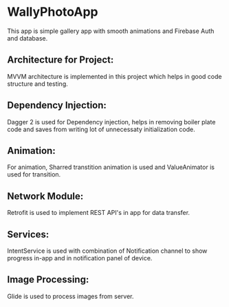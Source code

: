 # WallyPhotoApp
This app is simple gallery app with smooth animations and Firebase Auth and database.

## Architecture for Project:
MVVM architecture is implemented in this project which helps in good code structure and testing.

## Dependency Injection:
Dagger 2 is used for Dependency injection, helps in removing boiler plate code and saves from writing
lot of unnecessaty initialization code.

## Animation:
For animation, Sharred transtition animation is used and ValueAnimator is used for transition.

## Network Module:
Retrofit is used to implement REST API's in app for data transfer.

## Services: 
IntentService is used with combination of Notification channel to show progress in-app and 
in notification panel of device.

## Image Processing:
Glide is used to process images from server.

